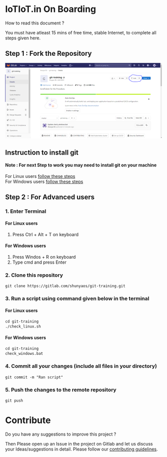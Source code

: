 # IoTIoT.in On Boarding

How to read this document ? 

You must have atleast 15 mins of free time, stable Internet, to complete all steps given here.

## Step 1 : Fork the Repository 

![guide](extras/010.PNG)


## Instruction to install git
#### Note : For next Step to work you may need to install git on your machine
For Linux users [follow these steps](https://www.atlassian.com/git/tutorials/install-git#linux)  
For Windows users [follow these steps](https://www.atlassian.com/git/tutorials/install-git#windows)

## Step 2 : For Advanced users

### 1. Enter Terminal 

#### For Linux users
1. Press Ctrl + Alt + T on keyboard

#### For Windows users
1. Press Windos + R on keyboard
2. Type cmd and press Enter

### 2. Clone this repository
```
git clone https://gitlab.com/shunyaos/git-training.git
```
### 3. Run a script using command given below in the terminal

#### For Linux users
```shell
cd git-training
./check_linux.sh
```
#### For Windows users
```shell
cd git-training
check_windows.bat
```
### 4. Commit all your changes (include all  files in your directory)
```
git commit -m "Ran script"
```
### 5. Push the changes to the remote repository
```
git push
```


# Contribute
Do you have any suggestions to improve this project ? 

Then Please open up an Issue in the project on Gitlab and let us discuss your Ideas/suggestions in detail. Please follow our [contributing guidelines](CONTRIBUTING.md).
